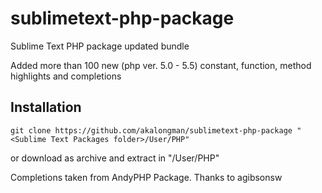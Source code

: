 sublimetext-php-package
=======================

Sublime Text PHP package updated bundle

Added more than 100 new (php ver. 5.0 - 5.5) constant, function, method highlights and completions

## Installation

    git clone https://github.com/akalongman/sublimetext-php-package "<Sublime Text Packages folder>/User/PHP"

or download as archive and extract in "<Sublime Text Packages folder>/User/PHP"

Completions taken from AndyPHP Package. Thanks to agibsonsw
